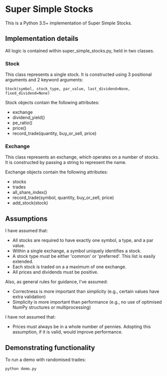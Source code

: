 # Super Simple Stocks

This is a Python 3.5+ implementation of Super Simple Stocks.

## Implementation details

All logic is contained within super\_simple\_stocks.py, held in two classes.

### Stock

This class represents a single stock.  It is constructed using 3 positional arguments and 2 keyword arguments:

    Stock(symbol, stock_type, par_value, last_dividend=None, fixed_dividend=None)

Stock objects contain the following attributes:

 * exchange
 * dividend\_yield()
 * pe\_ratio()
 * price()
 * record\_trade(quantity, buy\_or\_sell, price)


### Exchange

This class represents an exchange, which operates on a number of stocks.  It is constructed by passing a string to represent the name.

Exchange objects contain the following attributes:

 * stocks
 * trades
 * all\_share\_index()
 * record\_trade(symbol, quantity, buy\_or\_sell, price)
 * add\_stock(stock)

## Assumptions

I have assumed that:
 * All stocks are required to have exactly one symbol, a type, and a par value.
 * Within a single exchange, a symbol uniquely identifies a stock.
 * A stock type must be either 'common' or 'preferred'.  This list is easily extended.
 * Each stock is traded on a a maximum of one exchange.
 * All prices and dividends must be positive.

Also, as general rules for guidance, I've assumed:
 * Correctness is more important than simplicity (e.g., certain values have extra validation)
 * Simplicity is more important than performance (e.g., no use of optimised NumPy structures or multiprocessing)

I have not assumed that:
 * Prices must always be in a whole number of pennies.  Adopting this assumption, if it is valid, would improve performance.

## Demonstrating functionality

To run a demo with randomised trades:

    python demo.py
